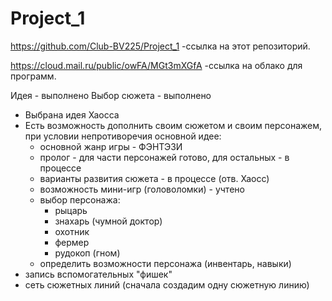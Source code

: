 # Project_1
https://github.com/Club-BV225/Project_1
-ссылка на этот репозиторий.

https://cloud.mail.ru/public/owFA/MGt3mXGfA
-ссылка на облако для программ.

Идея - выполнено
Выбор сюжета - выполнено
  - Выбрана идея Хаосса
  - Есть возможность дополнить своим сюжетом и своим персонажем, при условии непротиворечия основной идее:
    * основной жанр игры - ФЭНТЭЗИ
    * пролог - для части персонажей готово, для остальных - в процессе
    * варианты развития сюжета - в процессе (отв. Хаосс)
    * возможность мини-игр (головоломки) - учтено
    * выбор персонажа:
      - рыцарь
      - знахарь (чумной доктор)
      - охотник
      - фермер
      - рудокоп (гном)
    * определить возможности персонажа (инвентарь, навыки)
  - запись вспомогательных "фишек"
  - сеть сюжетных линий (сначала создадим одну сюжетную линию)
